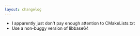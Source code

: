 ```yaml
---
layout: changelog
---
```


- I apparently just don't pay enough attention to CMakeLists.txt
- Use a non-buggy version of libbase64
